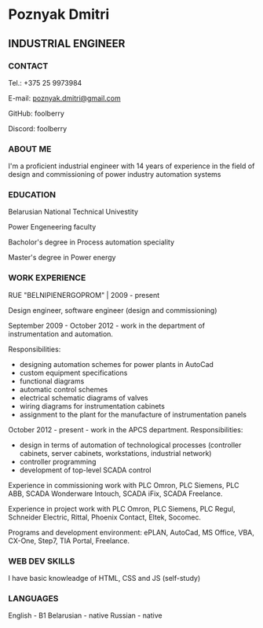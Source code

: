 # Poznyak Dmitri      
## INDUSTRIAL ENGINEER


### CONTACT

Tel.: +375 25 9973984

E-mail: poznyak.dmitri@gmail.com

GitHub: foolberry

Discord: foolberry

### ABOUT ME

I'm a proficient industrial engineer with 14 years of experience in the field of design and commissioning of power industry automation systems

### EDUCATION

Belarusian National Technical Univestity

Power Engeneering faculty

Bacholor's degree in Process automation speciality

Master's degree in Power energy

### WORK EXPERIENCE

RUE "BELNIPIENERGOPROM" | 2009 - present

Design engineer, software engineer
(design and commissioning)

September 2009 - October 2012 - work in the department of instrumentation and automation.

Responsibilities:
- designing automation schemes for power plants in AutoCad
- custom equipment specifications
- functional diagrams
- automatic control schemes
- electrical schematic diagrams of valves
- wiring diagrams for instrumentation cabinets
- assignment to the plant for the manufacture of instrumentation panels

October 2012 - present - work in the APCS department.
Responsibilities:
- design in terms of automation of technological processes (controller cabinets, server cabinets, workstations, industrial network)
- controller programming
- development of top-level SCADA control

Experience in commissioning work with PLC Omron, PLC Siemens, PLC ABB, SCADA Wonderware Intouch, SCADA iFix, SCADA Freelance.

Experience in project work with PLC Omron, PLC Siemens, PLC Regul, Schneider Electric, Rittal, Phoenix Contact, Eltek, Socomec.

Programs and development environment: ePLAN, AutoCad, MS Office, VBA, CX-One, Step7, TIA Portal, Freelance.

### WEB DEV SKILLS
I have basic knowleadge of HTML, CSS and JS (self-study)

### LANGUAGES
English - B1
Belarusian - native
Russian - native